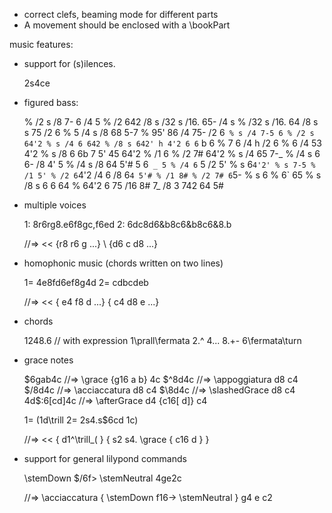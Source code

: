 - correct clefs, beaming mode for different parts
- A movement should be enclosed with a \bookPart

music features:
- support for (s)ilences.

  2s4ce

- figured bass:

  % /2 s /8 7- 6 /4 5
  % /2 642 /8 s /32 s /16. 65- /4 s
  % /32 s /16. 64 /8 s s 75 /2 6
  % 5 /4 s /8 68 5-7
  % 95' 86 /4 75- /2 6`
  % s /4 7-5 6
  % /2 s 64'2
  % s /4 6 642
  % /8 s 642' h 4'2 6 6` b 6
  % 7 6 /4 h /2 6
  % 6 /4 53 4'2
  % s /8 6 6b 7 5' 45 64'2
  % /1 6
  % /2 7# 64'2
  % s /4 65 7-_
  % /4 s 6 6- /8 4' 5
  % /4 s /8 64 5'# 5 6` _ 5
  % /4 6` 5 /2 5'
  % s 6`4'2'
  % s 7-5
  % /1 5'
  % /2 6`4'2 /4 6 /8 6`4 5'#
  % /1 8#
  % /2 7# 6`5-
  % s 6
  % 6` 65 
  % s /8 s 6 6 64
  % 64'2 6 75 /16 8# 7_ /8 3 742 64 5#

- multiple voices

  1: 8r6rg8.e6f8gc,f6ed
  2: 6dc8d6&b8c6&b8c6&8.b
  
  //=>
  <<
    {r8 r6 g ...}
    \\
    {d6 c d8 ...}
  >>
  
- homophonic music (chords written on two lines)

  1= 4e8fd6ef8g4d
  2= cdbcdeb
  
  //=> 
    <<
      { e4 f8 d ...}
      { c4 d8 e ...}
    >>

- chords

  1<ace>2<ace>4<face>8.<ac>6<gce>
  // with expression
  1<ace>\prall\fermata 2<ace>.^ 4<face>... 8.<ac>\+\- 6<gce>\fermata\turn

- grace notes

  $6gab4c //=> \grace {g16 a b} 4c
  $^8d4c //=> \appoggiatura d8 c4
  $/8d4c //=> \acciaccatura d8 c4
  $\8d4c //=> \slashedGrace d8 c4
  4d$:6[cd]4c //=> \afterGrace d4 {c16[ d]} c4
  
  1= (1d\trill
  2= 2s4.s$6cd
  1c)
  
  //=> 
    <<
      { d1^\trill_( }
      { s2 s4. \grace { c16 d } }
    >>

- support for general lilypond commands

  \stemDown $/6f\> \stemNeutral 4ge2c
  
  //=> 
    \acciaccatura {
      \stemDown
      f16->
      \stemNeutral
    }
    g4 e c2
